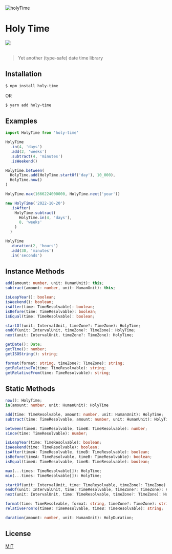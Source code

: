 ![holyTime](https://github.com/tomcru/holy-time/assets/35841182/51051dd9-d0db-4bf7-9cbd-21bcc8c98fd5)

<h1>Holy Time</h1>
<a href="https://www.npmjs.com/package/holy-time"><img src="https://img.shields.io/npm/v/holy-time.svg?style=flat" /></a>
<br>
<br>

> Yet another (type-safe) date time library

## Installation

```bash
$ npm install holy-time
```

OR

```bash
$ yarn add holy-time
```

## Examples
```ts
import HolyTime from 'holy-time'

HolyTime
  .in(4, 'days')
  .add(2, 'weeks')
  .subtract(4, 'minutes')
  .isWeekend()

HolyTime.between(
  HolyTime.add(HolyTime.startOf('day'), 10_000), 
  HolyTime.now()
)

HolyTime.max(1666224000000, HolyTime.next('year'))

new HolyTime('2022-10-20')
  .isAfter(
    HolyTime.subtract(
      HolyTime.in(4, 'days'), 
      8, 'weeks'
    )
  )

HolyTime
  .duration(2, 'hours')
  .add(30, 'minutes')
  .in('seconds')

```
## Instance Methods
```ts
add(amount: number, unit: HumanUnit): this;
subtract(amount: number, unit: HumanUnit): this;

isLeapYear(): boolean;
isWeekend(): boolean;
isAfter(time: TimeResolvable): boolean;
isBefore(time: TimeResolvable): boolean;
isEqual(time: TimeResolvable): boolean;

startOf(unit: IntervalUnit, timeZone?: TimeZone): HolyTime;
endOf(unit: IntervalUnit, timeZone?: TimeZone): HolyTime;
next(unit: IntervalUnit, timeZone?: TimeZone): HolyTime;

getDate(): Date;
getTime(): number;
getISOString(): string;

format(format: string, timeZone?: TimeZone): string;
getRelativeTo(time: TimeResolvable): string;
getRelativeFrom(time: TimeResolvable): string;
```

## Static Methods
```ts
now(): HolyTime;
in(amount: number, unit: HumanUnit): HolyTime

add(time: TimeResolvable, amount: number, unit: HumanUnit): HolyTime;
subtract(time: TimeResolvable, amount: number, unit: HumanUnit): HolyTime;

between(timeA: TimeResolvable, timeB: TimeResolvable): number;
since(time: TimeResolvable): number;

isLeapYear(time: TimeResolvable): boolean;
isWeekend(time: TimeResolvable): boolean;
isAfter(timeA: TimeResolvable, timeB: TimeResolvable): boolean;
isBefore(timeA: TimeResolvable, timeB: TimeResolvable): boolean;
isEqual(timeA: TimeResolvable, timeB: TimeResolvable): boolean;

max(...times: TimeResolvable[]): HolyTime;
min(...times: TimeResolvable[]): HolyTime;

startOf(unit: IntervalUnit, time: TimeResolvable, timeZone?: TimeZone): HolyTime;
endOf(unit: IntervalUnit, time: TimeResolvable, timeZone?: TimeZone): HolyTime;
next(unit: IntervalUnit, time: TimeResolvable, timeZone?: TimeZone): HolyTime;

format(time: TimeResolvable, format: string, timeZone?: TimeZone): string;
relativeFromTo(timeA: TimeResolvable, timeB: TimeResolvable): string;

duration(amount: number, unit: HumanUnit): HolyDuration;
```

## License

[MIT](https://tldrlegal.com/license/mit-license)
